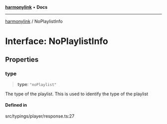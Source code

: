 [**harmonylink**](../README.md) • **Docs**

***

[harmonylink](../globals.md) / NoPlaylistInfo

# Interface: NoPlaylistInfo

## Properties

### type

> **type**: `"noPlaylist"`

The type of the playlist. This is used to identify the type of the playlist

#### Defined in

src/typings/player/response.ts:27
